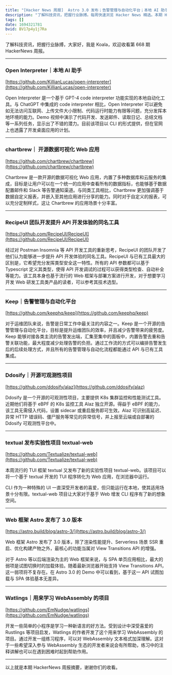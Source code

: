 ```yaml
---
title: "[Hacker News 周报]  Astro 3.0 发布；告警管理与自动化平台；本地 AI 助手"
description: "了解科技资讯，把握行业脉搏。每周快速浏览 Hacker News 精选。本期 Hacker Newsletter 地址：https://mailchi.mp/hackernewsletter/668"
tags: []
date: 1694321781
bvid: BV17p4y1j7Ra
---
```

了解科技资讯，把握行业脉搏，大家好，我是 Koala，欢迎收看第 668 期 HackerNews 周报。

---

### Open Interpreter｜本地 AI 助手
[https://github.com/KillianLucas/open-interpreter](https://github.com/KillianLucas/open-interpreter)

Open Interpreter 是一个基于 GPT-4 code interpreter 功能实现的本地自动化工具。与 ChatGPT 中集成的 code interpreter 相比，Open Interpreter 可以避免如无法访问互联网、上传文件大小限制、代码运行时能力有限等问题，充分发挥本地环境的能力。Demo 视频中演示了代码开发、发送邮件、读取日记、总结文档等一系列任务，显示出了不错的潜力。目前该项目以 CLI 的形式提供，但在官网上也透露了开发桌面应用的计划。

---

### chartbrew｜ 开源数据可视化 Web 应用
[https://github.com/chartbrew/chartbrew](https://github.com/chartbrew/chartbrew)

Chartbrew 是一款开源的数据可视化 Web 应用，内置了多种数据库和云服务的集成，目标是让用户可以在一个统一的应用中查看所有的数据指标，也能够基于数据配置邮件和 Slack 等告警通知渠道。与同类工具相比，Chartbrew 更加强调基于数据自定义报表，并嵌入至其他应用进行分享的能力。同时对于自定义的报表，可以充分定制样式，这让 Chartbrew 的应用场景十分丰富。

---

### RecipeUI 团队开发提升 API 开发体验的同名工具
[https://github.com/RecipeUI/RecipeUI](https://github.com/RecipeUI/RecipeUI)

经过对 Postman Insomnia 等 API 开发工具的重新思考，RecipeUI 的团队开发了他们认为能够进一步提升 API 开发体验的同名工具。RecipeUI 与已有工具最大的区别是，它希望充分发挥类型安全这一特性。所有的 API 参数都可以基于 Typescript 定义其类型，使得 API 开发调试的过程可以获得类型检查、自动补全等能力。该工具本身也基于流行的 Web 框架与部署方案进行开发，对于想要学习开发 Web 研发工具类产品的读者，可以参考其技术选型。

---

### Keep｜告警管理与自动化平台
[https://github.com/keephq/keep](https://github.com/keephq/keep)

对于运维团队来说，告警是日常工作中最关注的内容之一。Keep 是一个开源的告警管理与自动化平台，目标是提升运维团队的效率，并且减少告警带来的疲劳度。Keep 能够对接各类主流的告警发出端，汇集至集中的面板中，内置告警去重和告警关联功能，最大程度减少处理告警的负担。通过工作流的方式可以编排告警发生后的后续处理方式，并且所有的告警管理与自动化流程都能通过 API 与已有工具集成。

---

### Ddosify｜开源可观测性项目
[https://github.com/ddosify/alaz](https://github.com/ddosify/alaz)

Ddosify 是一个开源的可观测性项目，主要提供 K8s 集群监控和性能测试工具。近期他们将基于 eBPF 的 K8s 监控工具 Alaz 独立开源。得益于 eBPF 的能力，该工具无需侵入代码，设置 sidecar 或重启服务即可生效。Alaz 可识别高延迟、异常 HTTP 错误码、僵尸服务等常见的异常信号，并上报至云端或自部署的 Ddosify 可观测性平台中。

---

### textual 发布实验性项目 textual-web
[https://github.com/Textualize/textual-web](https://github.com/Textualize/textual-web)

本周流行的 TUI 框架 textual 又发布了新的实验性项目 textual-web。该项目可以将一个基于 textual 开发的 TUI 程序转化为 Web 应用，在浏览器中运行。

CLI 作为一种特殊的 UI 一直深受开发者的喜爱，但只能运行在本地，使其适用场景十分有限。textual-web 项目让大家对于基于 Web 增发 CLI 程序有了新的想象空间。

---

### Web 框架 Astro 发布了 3.0 版本
[https://astro.build/blog/astro-3/](https://astro.build/blog/astro-3/)

Web 框架 Astro 发布了 3.0 版本，除了渲染性能提升、Serverless 场景 SSR 重启、优化构建产物之外，最核心的功能当属对 View Transitions API 的增强。

对于 Astro 等以后端渲染为主的 Web 框架来说，与 SPA 单页应用相比，最大的弱项是试图切换时的加载体验。随着最新浏览器开始支持 View Transitions API，这一弱项将不复存在。在 Astro 3.0 的 Demo 中可以看到，基于这一 API 试图加载与 SPA 体验基本无差异。

---

### Watlings｜用来学习 WebAssembly 的项目
[https://github.com/EmNudge/watlings](https://github.com/EmNudge/watlings)

开发一些简单的小程序是学习一种新语言的好方法。受到设计中深受喜爱的 Rustlings 等项目启发，Watlings 的作者开发了这个用来学习 WebAssembly 的项目。通过开发一组练习程序，可以对 WebAssembly 文本格式加深理解。这对于一些希望深入参与 WebAssembly 生态的开发者来说会有所帮助，练习中的注释讲解也可以在遇到困难时起到帮助作用。

---

以上就是本期 HackerNews 周报摘要，谢谢你们的收看。


